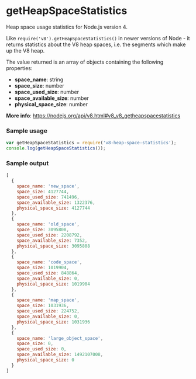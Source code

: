 # getHeapSpaceStatistics

Heap space usage statistics for Node.js version 4.

Like ```require('v8').getHeapSpaceStatistics()``` in newer versions of Node - it returns statistics about the V8 heap spaces, i.e. the segments which make up the V8 heap.
                                              
The value returned is an array of objects containing the following properties:

* __space_name__: string
* __space_size__: number
* __space_used_size__: number
* __space_available_size__: number
* __physical_space_size__: number


__More info__: https://nodejs.org/api/v8.html#v8_v8_getheapspacestatistics


### Sample usage

```javascript
var getHeapSpaceStatistics = require('v8-heap-space-statistics');
console.log(getHeapSpaceStatistics());
```


### Sample output

```javascript
[
  {
    space_name: 'new_space',
    space_size: 4127744,
    space_used_size: 741496,
    space_available_size: 1322376,
    physical_space_size: 4127744
  },
  {
    space_name: 'old_space',
    space_size: 3095808,
    space_used_size: 2208792,
    space_available_size: 7352,
    physical_space_size: 3095808
  },
  {
    space_name: 'code_space',
    space_size: 1019904,
    space_used_size: 848864,
    space_available_size: 0,
    physical_space_size: 1019904
  },
  {
    space_name: 'map_space',
    space_size: 1031936,
    space_used_size: 224752,
    space_available_size: 0,
    physical_space_size: 1031936
  },
  {
    space_name: 'large_object_space',
    space_size: 0,
    space_used_size: 0,
    space_available_size: 1492107008,
    physical_space_size: 0
  } 
]
```